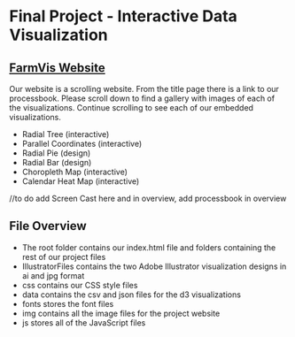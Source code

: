 Final Project - Interactive Data Visualization  
===
[FarmVis Website](https://zihao777.github.io/datavis-final/)
---

Our website is a scrolling website. From the title page there is a link to our processbook. Please scroll down to find a gallery with images of each of the visualizations. Continue scrolling to see each of our embedded visualizations.
- Radial Tree (interactive)
- Parallel Coordinates (interactive)
- Radial Pie (design)
- Radial Bar (design)
- Choropleth Map (interactive)
- Calendar Heat Map (interactive)

//to do add Screen Cast here and in overview, add processbook in overview

File Overview
---
- The root folder contains our index.html file and folders containing the rest of our project files
- IllustratorFiles contains the two Adobe Illustrator visualization designs in ai and jpg format
- css contains our CSS style files
- data contains the csv and json files for the d3 visualizations
- fonts stores the font files
- img contains all the image files for the project website
- js stores all of the JavaScript files




